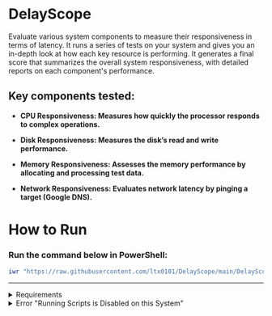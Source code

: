 # DelayScope

Evaluate various system components to measure their responsiveness in terms of latency. It runs a series of tests on your system and gives you an in-depth look at how each key resource is performing. It generates a final score that summarizes the overall system responsiveness, with detailed reports on each component's performance.

## Key components tested:

- **CPU Responsiveness: Measures how quickly the processor responds to complex operations.**

- **Disk Responsiveness: Measures the disk’s read and write performance.**

- **Memory Responsiveness: Assesses the memory performance by allocating and processing test data.**

- **Network Responsiveness: Evaluates network latency by pinging a target (Google DNS).**

# How to Run

### Run the command below in PowerShell:

```ps1
iwr "https://raw.githubusercontent.com/ltx0101/DelayScope/main/DelayScope.ps1" -OutFile "DelayScope.ps1"; .\DelayScope.ps1
```

---

<details>
<summary> Requirements </summary>

- Windows 10/11
- PowerShell
- Administrator privileges
</details>

<details>
<summary>Error "Running Scripts is Disabled on this System"</summary>

### Run this command in PowerShell:

```ps1
Set-ExecutionPolicy -ExecutionPolicy RemoteSigned
```
</details>
<div align="center">
